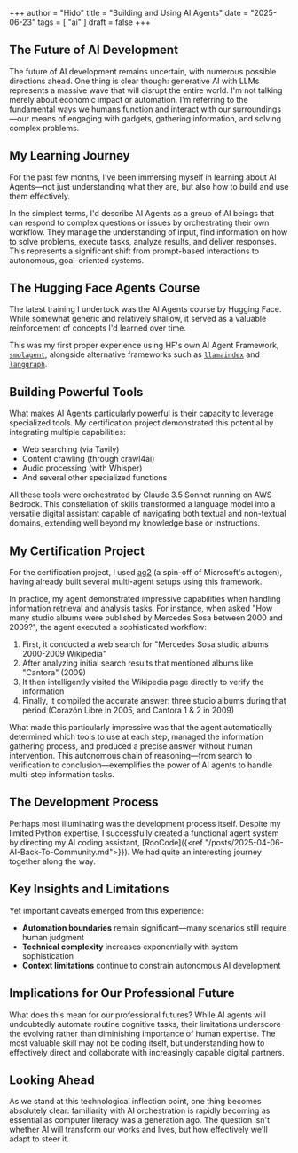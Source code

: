 +++
author = "Hido"
title = "Building and Using AI Agents"
date = "2025-06-23"
tags = [
    "ai"
]
draft = false
+++


## The Future of AI Development

The future of AI development remains uncertain, with numerous possible directions ahead. One thing is clear though: generative AI with LLMs represents a massive wave that will disrupt the entire world. I'm not talking merely about economic impact or automation. I'm referring to the fundamental ways we humans function and interact with our surroundings—our means of engaging with gadgets, gathering information, and solving complex problems.

## My Learning Journey

For the past few months, I've been immersing myself in learning about AI Agents—not just understanding what they are, but also how to build and use them effectively. 

In the simplest terms, I'd describe AI Agents as a group of AI beings that can respond to complex questions or issues by orchestrating their own workflow. They manage the understanding of input, find information on how to solve problems, execute tasks, analyze results, and deliver responses. This represents a significant shift from prompt-based interactions to autonomous, goal-oriented systems.

## The Hugging Face Agents Course

The latest training I undertook was the AI Agents course by Hugging Face. While somewhat generic and relatively shallow, it served as a valuable reinforcement of concepts I'd learned over time. 

This was my first proper experience using HF's own AI Agent Framework, [`smolagent`](https://huggingface.co/docs/smolagents/v1.17.0/en/index), alongside alternative frameworks such as [`llamaindex`](https://docs.llamaindex.ai/en/stable/module_guides/deploying/agents/) and [`langgraph`](https://langchain-ai.github.io/langgraph/concepts/agentic_concepts/).

## Building Powerful Tools

What makes AI Agents particularly powerful is their capacity to leverage specialized tools. My certification project demonstrated this potential by integrating multiple capabilities:
- Web searching (via Tavily)
- Content crawling (through crawl4ai) 
- Audio processing (with Whisper)
- And several other specialized functions

All these tools were orchestrated by Claude 3.5 Sonnet running on AWS Bedrock. This constellation of skills transformed a language model into a versatile digital assistant capable of navigating both textual and non-textual domains, extending well beyond my knowledge base or instructions.

## My Certification Project

For the certification project, I used [ag2](https://docs.ag2.ai/latest/docs/quick-start/) (a spin-off of Microsoft's autogen), having already built several multi-agent setups using this framework.

In practice, my agent demonstrated impressive capabilities when handling information retrieval and analysis tasks. For instance, when asked "How many studio albums were published by Mercedes Sosa between 2000 and 2009?", the agent executed a sophisticated workflow:

1. First, it conducted a web search for "Mercedes Sosa studio albums 2000-2009 Wikipedia"
2. After analyzing initial search results that mentioned albums like "Cantora" (2009)
3. It then intelligently visited the Wikipedia page directly to verify the information
4. Finally, it compiled the accurate answer: three studio albums during that period (Corazón Libre in 2005, and Cantora 1 & 2 in 2009)

What made this particularly impressive was that the agent automatically determined which tools to use at each step, managed the information gathering process, and produced a precise answer without human intervention. This autonomous chain of reasoning—from search to verification to conclusion—exemplifies the power of AI agents to handle multi-step information tasks.

## The Development Process

Perhaps most illuminating was the development process itself. Despite my limited Python expertise, I successfully created a functional agent system by directing my AI coding assistant, [RooCode]({<ref "/posts/2025-04-06-AI-Back-To-Community.md">}}). We had quite an interesting journey together along the way.

## Key Insights and Limitations

Yet important caveats emerged from this experience:

- **Automation boundaries** remain significant—many scenarios still require human judgment
- **Technical complexity** increases exponentially with system sophistication
- **Context limitations** continue to constrain autonomous AI development

## Implications for Our Professional Future

What does this mean for our professional futures? While AI agents will undoubtedly automate routine cognitive tasks, their limitations underscore the evolving rather than diminishing importance of human expertise. The most valuable skill may not be coding itself, but understanding how to effectively direct and collaborate with increasingly capable digital partners.

## Looking Ahead

As we stand at this technological inflection point, one thing becomes absolutely clear: familiarity with AI orchestration is rapidly becoming as essential as computer literacy was a generation ago. The question isn't whether AI will transform our works and lives, but how effectively we'll adapt to steer it.